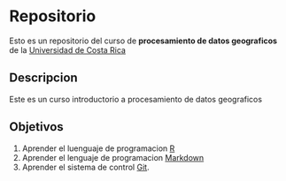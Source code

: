 # Repositorio

Esto es un repositorio del curso de **procesamiento de datos geograficos** de la [Universidad de Costa Rica](https://www.ucr.ac.cr/)

## Descripcion
Este es un curso introductorio a procesamiento de datos geograficos 

## Objetivos
1. Aprender el luenguaje de programacion [R](https://www.r-project.org/)
2. Aprender el lenguaje de programacion [Markdown](https://markdown.es/)
3. Aprender el sistema de control [Git](https://git-scm.com/).
